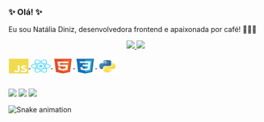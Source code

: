 ### ✨ Olá! ✨

Eu sou Natália Diniz, desenvolvedora frontend e apaixonada por café! 👩🏻‍💻

<div align="center">
  <a href="https://github.com/natdiniz">
  <img height="180em" src="https://github-readme-stats.vercel.app/api?username=natdiniz&show_icons=true&theme=material-palenight&include_all_commits=true&count_private=true"/> <img height="180em" src="https://github-readme-stats.vercel.app/api/top-langs/?username=natdiniz&layout=compact&langs_count=7&theme=material-palenight"/>
</div>

<div style="display: inline_block"><br>
  <img align="center" alt="nat-Js" height="30" width="40" src="https://raw.githubusercontent.com/devicons/devicon/master/icons/javascript/javascript-plain.svg">
  <img align="center" alt="nat-React" height="30" width="40" src="https://raw.githubusercontent.com/devicons/devicon/master/icons/react/react-original.svg">
  <img align="center" alt="nat-HTML" height="30" width="40" src="https://raw.githubusercontent.com/devicons/devicon/master/icons/html5/html5-original.svg">
  <img align="center" alt="nat-CSS" height="30" width="40" src="https://raw.githubusercontent.com/devicons/devicon/master/icons/css3/css3-original.svg">
  <img align="center" alt="nat-Python" height="30" width="40" src="https://raw.githubusercontent.com/devicons/devicon/master/icons/python/python-original.svg">
</div>
 
##
 
<div> 
  <a href="https://instagram.com/nataliakdiniz" target="_blank"><img src="https://img.shields.io/badge/-Instagram-%23E4405F?style=for-the-badge&logo=instagram&logoColor=white" target="_blank"></a>
  <a href = "mailto:nataliakdiniz12@gmail.com"><img src="https://img.shields.io/badge/-Gmail-%23333?style=for-the-badge&logo=gmail&logoColor=white" target="_blank"></a>
  <a href="https://www.linkedin.com/in/nataliakdiniz" target="_blank"><img src="https://img.shields.io/badge/-LinkedIn-%230077B5?style=for-the-badge&logo=linkedin&logoColor=white" target="_blank"></a> 
 
  ![Snake animation](https://github.com/natdiniz/natdiniz/blob/output/github-contribution-grid-snake.svg)
 
</div>
